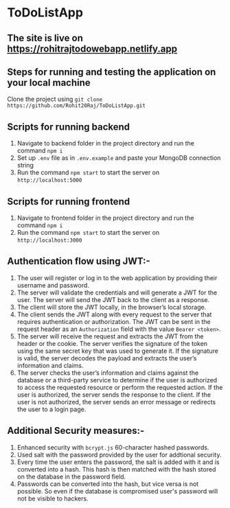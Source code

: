# ToDoListApp
## The site is live on https://rohitrajtodowebapp.netlify.app

## Steps for running and testing the application on your local machine

Clone the project using `git clone https://github.com/Rohit20Raj/ToDoListApp.git`

## Scripts for running backend
1. Navigate to backend folder in the project directory and run the command `npm i`
2. Set up `.env` file as in `.env.example` and paste your MongoDB connection string
3. Run the command `npm start` to start the server on `http://localhost:5000`

## Scripts for running frontend
1. Navigate to frontend folder in the project directory and run the command `npm i`
2. Run the command `npm start` to start the server on `http://localhost:3000`

## Authentication flow using JWT:-
1. The user will register or log in to the web application by providing their username and password.
2. The server will validate the credentials and will generate a JWT for the user. The server will send the JWT back to the client as a response.
3. The client will store the JWT locally, in the browser’s local storage.
4. The client sends the JWT along with every request to the server that requires authentication or authorization. The JWT can be sent in the request header as an `Authorization` field with the value `Bearer <token>`.
5. The server will receive the request and extracts the JWT from the header or the cookie. The server verifies the signature of the token using the same secret key that was used to generate it. If the signature is valid, the server decodes the payload and extracts the user’s information and claims.
6. The server checks the user’s information and claims against the database or a third-party service to determine if the user is authorized to access the requested resource or perform the requested action. If the user is authorized, the server sends the response to the client. If the user is not authorized, the server sends an error message or redirects the user to a login page.

## Additional Security measures:-
1. Enhanced security with `bcrypt.js` 60-character hashed passwords.
2. Used salt with the password provided by the user for addtional security.
3. Every time the user enters the password, the salt is added with it and is converted into a hash. This hash is then matched with the hash stored on the database in the password field.
4. Passwords can be converted into the hash, but vice versa is not possible. So even if the database is compromised user's password will not be visible to hackers.





